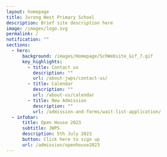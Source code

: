 ```yaml
---
layout: homepage
title: Jurong West Primary School
description: Brief site description here
image: /images/logo.svg
permalink: /
notification: ""
sections:
  - hero:
      background: /images/Homepage/SchWebsite_Gif_7.gif
      key_highlights:
        - title: Contact us
          description: ""
          url: /about-jwps/contact-us/
        - title: Calendar
          description: ""
          url: /about-us/calendar
        - title: New Admission
          description: ""
          url: /admission-and-forms/wait-list-application/
  - infobar:
      title: Open House 2023
      subtitle: JWPS
      description: 5th July 2023
      button: Click here to sign up
      url: /admission/openhouse2023
---
```

